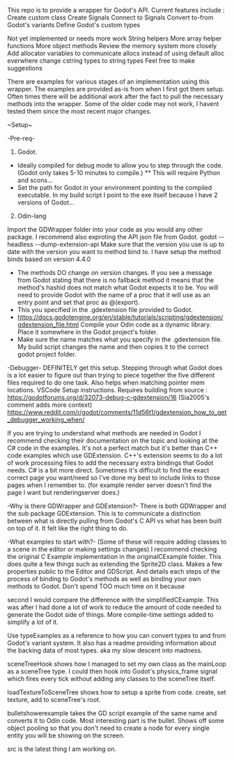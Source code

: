 This repo is to provide a wrapper for Godot's API.
Current features include :
Create custom class
Create Signals
Connect to Signals
Convert to-from Godot's variants
Define Godot's custom types

Not yet implemented or needs more work
String helpers
More array helper functions
More object methods
Review the memory system more closely
Add allocator variables to communicate allocs instead of using default alloc everwhere
change cstring types to string types
Feel free to make suggestions


There are examples for various stages of an implementation using this wrapper. The examples are provided as-is from when I first got them setup. Often times there will be additional work after the fact to pull the necessary methods into the wrapper. Some of the older code may not work, I havent tested them since the most recent major changes.

~Setup~

-Pre-req-
1) Godot.
* Ideally compiled for debug mode to allow you to step through the code. (Godot only takes 5-10 minutes to compile.)
** This will require Python and scons...
* Set the path for Godot in your environment pointing to the compiled executable. In my build script I point to the exe itself because I have 2 versions of Godot...
2) Odin-lang

Import the GDWrapper folder into your code as you would any other package.
I recommend also exproting the API json file from Godot. godot --headless --dump-extension-api
Make sure that the version you use is up to date with the version you want to method bind to. I have setup the method binds based on version 4.4.0
* The methods DO change on version changes. If you see a message from Godot stating that there is no fallback method it means that the method's hashid does not match what Godot expects it to be.
You will need to provide Godot with the name of a proc that it will use as an entry point and set that proc as @(export).
* This you specified in the .gdextension file provided to Godot.
* https://docs.godotengine.org/en/stable/tutorials/scripting/gdextension/gdextension_file.html
Compile your Odin code as a dynamic library. Place it somewhere in the Godot project's folder.
* Make sure the name matches what you specify in the .gdextension file. My build script changes the name and then copies it to the correct godot project folder.

-Debugger-
DEFINITELY get this setup. Stepping through what Godot does is a lot easier to figure out than trying to piece together the five different files required to do one task. Also helps when matching pointer mem locations.
VSCode Setup instructions. Requires building from source : https://godotforums.org/d/32073-debug-c-gdextension/16 (Sia2005's comment adds more context)
https://www.reddit.com/r/godot/comments/11d56t1/gdextension_how_to_get_debugger_working_when/


If you are trying to understand what methods are needed in Godot I recommend checking their documentation on the topic and looking at the C# code in the examples. It's not a perfect match but it's better than C++ code examples which use GDExtension. C++'s extension seems to do a lot of work processing files to add the necessary extra bindings that Godot needs. C# is a bit more direct.
Sometimes it's difficult to find the exact correct page you want/need so I've done my best to include links to those pages when I remember to. (for example render server doesn't find the page I want but renderingserver does.)

-Why is there GDWrapper and GDExtension?-
There is both GDWrapper and the sub package GDExtension. This is to communicate a distinction between what is directly pulling from Godot's C API vs what has been built on top of it. It felt like the right thing to do.

-What examples to start with?-
(Some of these will require adding classes to a scene in the editor or making settings changes)
I recommend checking the original C Example implementation in the originalCExample folder. This does quite a few things such as extending the Sprite2D class. Makes a few properties public to the Editor and GDScript. And details each steps of the process of binding to Godot's methods as well as binding your own methods to Godot. Don't spend TOO much time on it because

second I would compare the difference with the simplifiedCExample. This was after I had done a lot of work to reduce the amount of code needed to generate the Godot side of things. More compile-time settings added to simplify a lot of it.

Use typeExamples as a reference to how you can convert types to and from Godot's variant system. It also has a readme providing information about the backing data of most types. aka my slow descent into madness.

sceneTreeHook shows how I managed to set my own class as the mainLoop as a sceneTree type. I could then hook into Godot's physics_frame signal which fires every tick without adding any classes to the sceneTree itself.

loadTextureToSceneTree shows how to setup a sprite from code. create, set texture, add to sceneTree's root.

bulletshowerexample takes the GD script example of the same name and converts it to Odin code. Most interesting part is the bullet. Shows off some object pooling so that you don't need to create a node for every single entity you will be showing on the screen.

src is the latest thing I am working on.